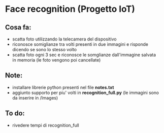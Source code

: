 # Face recognition (Progetto IoT)
## Cosa fa:
  - scatta foto utilizzando la telecamera del dispositivo
  - riconosce somiglianze tra volti presenti in due immagini e risponde dicendo se sono lo stesso volto
  - scatta foto ogni 3 sec e riconosce le somglianze dall'immagine salvata in memoria (le foto vengono poi cancellate)

## Note:
  - installare librerie python presenti nel file **notes.txt**
  - aggiunto supporto per piu' volti in **recognition_full.py** (le immagini sono da inserire in /Images)

## To do:
  - rivedere tempi di recognition_full
